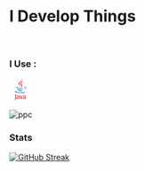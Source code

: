<h1>
I Develop Things
</h1>
<img src="https://komarev.com/ghpvc/?username=0x7DB&style=flat-square&color=blue" alt=""/>




### I Use :
<div>
  <img src="https://github.com/devicons/devicon/blob/master/icons/java/java-original-wordmark.svg" title="Java" alt="Java" width="40" height="40"/>&nbsp;
  
  <img src="https://upload.wikimedia.org/wikipedia/commons/thumb/b/bc/PowerPC_logo.svg/2560px-PowerPC_logo.svg.png" title="PowerPC" alt="ppc" width="130" height="30"/>&nbsp;
 
</div>


### Stats

[![GitHub Streak](http://github-readme-streak-stats.herokuapp.com?user=0x7DB&theme=highcontrast&hide_border=true)](https://git.io/streak-stats)

